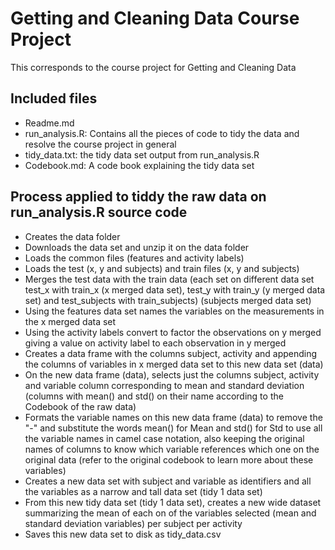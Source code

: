 # Getting and Cleaning Data Course Project
This corresponds to the course project for Getting and Cleaning Data

## Included files
- Readme.md
- run_analysis.R: Contains all the pieces of code to tidy the data and resolve the course project in general
- tidy_data.txt: the tidy data set output from run_analysis.R
- Codebook.md: A code book explaining the tidy data set

## Process applied to tiddy the raw data on run_analysis.R source code
- Creates the data folder
- Downloads the data set and unzip it on the data folder
- Loads the common files (features and activity labels)
- Loads the test (x, y and subjects) and train files (x, y and subjects)
- Merges the test data with the train data (each set on different data set test_x with train_x (x merged data set), test_y with train_y (y merged data set) and test_subjects with train_subjects) (subjects merged data set)
- Using the features data set names the variables on the measurements in the x merged data set
- Using the activity labels convert to factor the observations on y merged giving a value on activity label to each observation in y merged
- Creates a data frame with the columns subject, activity and appending the columns of variables in x merged data set to this new data set (data)
- On the new data frame (data), selects just the columns subject, activity and variable column corresponding to mean and standard deviation (columns with mean() and std() on their name according to the Codebook of the raw data)
- Formats the variable names on this new data frame (data) to remove the "-" and substitute the words mean() for Mean and std() for Std to use all the variable names in camel case notation, also keeping the original names of columns to know which variable references which one on the original data (refer to the original codebook to learn more about these variables)
- Creates a new data set with subject and variable as identifiers and all the variables as a narrow and tall data set (tidy 1 data set)
- From this new tidy data set (tidy 1 data set), creates a new wide dataset summarizing the mean of each on of the variables selected (mean and standard deviation variables) per subject per activity
- Saves this new data set to disk as tidy_data.csv

